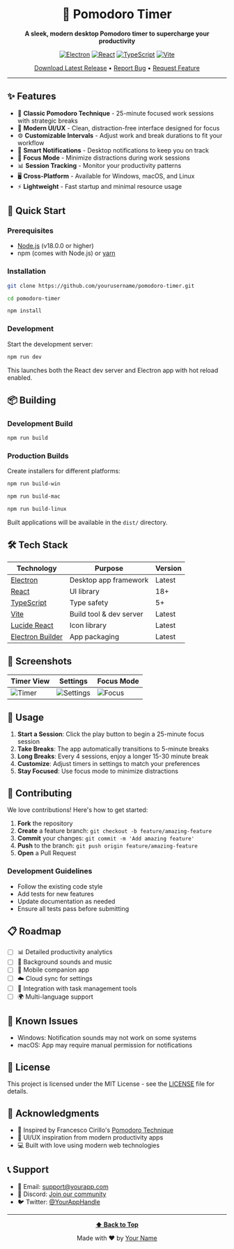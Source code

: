 <div align="center">

# 🍅 Pomodoro Timer

**A sleek, modern desktop Pomodoro timer to supercharge your productivity**

[![Electron](https://img.shields.io/badge/Electron-191970?style=for-the-badge&logo=Electron&logoColor=white)](https://www.electronjs.org/)
[![React](https://img.shields.io/badge/react-%2320232a.svg?style=for-the-badge&logo=react&logoColor=%2361DAFB)](https://reactjs.org/)
[![TypeScript](https://img.shields.io/badge/typescript-%23007ACC.svg?style=for-the-badge&logo=typescript&logoColor=white)](https://www.typescriptlang.org/)
[![Vite](https://img.shields.io/badge/vite-%23646CFF.svg?style=for-the-badge&logo=vite&logoColor=white)](https://vitejs.dev/)

[Download Latest Release](https://github.com/yourusername/pomodoro-timer/releases) • [Report Bug](https://github.com/yourusername/pomodoro-timer/issues) • [Request Feature](https://github.com/yourusername/pomodoro-timer/issues)

</div>

---

## ✨ Features

- 🎯 **Classic Pomodoro Technique** - 25-minute focused work sessions with strategic breaks
- 🎨 **Modern UI/UX** - Clean, distraction-free interface designed for focus
- ⚙️ **Customizable Intervals** - Adjust work and break durations to fit your workflow
- 🔔 **Smart Notifications** - Desktop notifications to keep you on track
- 🌙 **Focus Mode** - Minimize distractions during work sessions
- 📊 **Session Tracking** - Monitor your productivity patterns
- 🖥️ **Cross-Platform** - Available for Windows, macOS, and Linux
- ⚡ **Lightweight** - Fast startup and minimal resource usage

## 🚀 Quick Start

### Prerequisites

- [Node.js](https://nodejs.org/) (v18.0.0 or higher)
- npm (comes with Node.js) or [yarn](https://yarnpkg.com/)

### Installation

```bash
git clone https://github.com/yourusername/pomodoro-timer.git
```

```bash
cd pomodoro-timer
```

```bash
npm install
```

### Development

Start the development server:

```bash
npm run dev
```

This launches both the React dev server and Electron app with hot reload enabled.

## 📦 Building

### Development Build

```bash
npm run build
```

### Production Builds

Create installers for different platforms:

```bash
npm run build-win
```

```bash
npm run build-mac
```

```bash
npm run build-linux
```

Built applications will be available in the `dist/` directory.

## 🛠️ Tech Stack

| Technology | Purpose | Version |
|------------|---------|---------|
| [Electron](https://www.electronjs.org/) | Desktop app framework | Latest |
| [React](https://reactjs.org/) | UI library | 18+ |
| [TypeScript](https://www.typescriptlang.org/) | Type safety | 5+ |
| [Vite](https://vitejs.dev/) | Build tool & dev server | Latest |
| [Lucide React](https://lucide.dev/) | Icon library | Latest |
| [Electron Builder](https://www.electron.build/) | App packaging | Latest |

## 📸 Screenshots

<div align="center">

| Timer View | Settings | Focus Mode |
|------------|----------|------------|
| ![Timer](screenshots/timer.png) | ![Settings](screenshots/settings.png) | ![Focus](screenshots/focus.png) |

</div>

## 🎯 Usage

1. **Start a Session**: Click the play button to begin a 25-minute focus session
2. **Take Breaks**: The app automatically transitions to 5-minute breaks
3. **Long Breaks**: Every 4 sessions, enjoy a longer 15-30 minute break
4. **Customize**: Adjust timers in settings to match your preferences
5. **Stay Focused**: Use focus mode to minimize distractions

## 🤝 Contributing

We love contributions! Here's how to get started:

1. **Fork** the repository
2. **Create** a feature branch: `git checkout -b feature/amazing-feature`
3. **Commit** your changes: `git commit -m 'Add amazing feature'`
4. **Push** to the branch: `git push origin feature/amazing-feature`
5. **Open** a Pull Request

### Development Guidelines

- Follow the existing code style
- Add tests for new features
- Update documentation as needed
- Ensure all tests pass before submitting

## 📋 Roadmap

- [ ] 📊 Detailed productivity analytics
- [ ] 🎵 Background sounds and music
- [ ] 📱 Mobile companion app
- [ ] ☁️ Cloud sync for settings
- [ ] 🔗 Integration with task management tools
- [ ] 🌍 Multi-language support

## 🐛 Known Issues

- Windows: Notification sounds may not work on some systems
- macOS: App may require manual permission for notifications

## 📄 License

This project is licensed under the MIT License - see the [LICENSE](LICENSE) file for details.

## 🙏 Acknowledgments

- 🍅 Inspired by Francesco Cirillo's [Pomodoro Technique](https://francescocirillo.com/pages/pomodoro-technique)
- 🎨 UI/UX inspiration from modern productivity apps
- 💻 Built with love using modern web technologies

## 📞 Support

- 📧 Email: support@yourapp.com
- 💬 Discord: [Join our community](https://discord.gg/yourserver)
- 🐦 Twitter: [@YourAppHandle](https://twitter.com/yourapphandle)

---

<div align="center">

**[⬆ Back to Top](#-pomodoro-timer)**

Made with ❤️ by [Your Name](https://github.com/yourusername)

</div>
